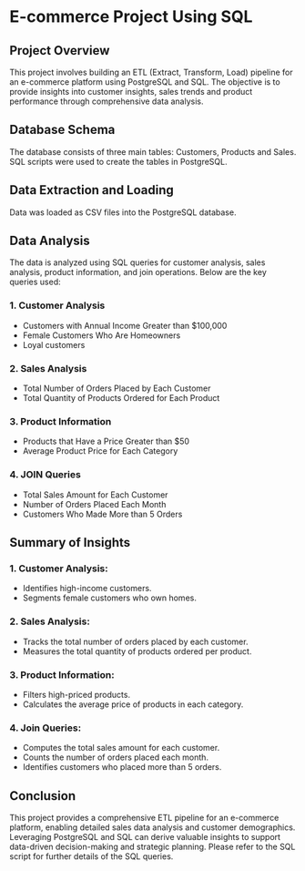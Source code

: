 # E-commerce Project Using SQL

## Project Overview

This project involves building an ETL (Extract, Transform, Load) pipeline for an e-commerce platform using PostgreSQL and SQL. The objective is to provide insights into customer insights, sales trends and product performance through comprehensive data analysis.

## Database Schema
The database consists of three main tables: Customers, Products and Sales. SQL scripts were used to create the tables in PostgreSQL.

## Data Extraction and Loading
Data was loaded as CSV files into the PostgreSQL database. 

## Data Analysis
The data is analyzed using SQL queries for customer analysis, sales analysis, product information, and join operations. Below are the key queries used:
### 1. Customer Analysis
- Customers with Annual Income Greater than $100,000
- Female Customers Who Are Homeowners
- Loyal customers

### 2. Sales Analysis
- Total Number of Orders Placed by Each Customer
- Total Quantity of Products Ordered for Each Product

### 3. Product Information
- Products that Have a Price Greater than $50
- Average Product Price for Each Category

### 4. JOIN Queries
- Total Sales Amount for Each Customer
- Number of Orders Placed Each Month
- Customers Who Made More than 5 Orders

## Summary of Insights
### 1. Customer Analysis:
- Identifies high-income customers.
- Segments female customers who own homes.

### 2. Sales Analysis:
- Tracks the total number of orders placed by each customer.
- Measures the total quantity of products ordered per product.

### 3. Product Information:
- Filters high-priced products.
- Calculates the average price of products in each category.
  
### 4. Join Queries:
- Computes the total sales amount for each customer.
- Counts the number of orders placed each month.
- Identifies customers who placed more than 5 orders.

## Conclusion
This project provides a comprehensive ETL pipeline for an e-commerce platform, enabling detailed sales data analysis and customer demographics. Leveraging PostgreSQL and SQL can derive valuable insights to support data-driven decision-making and strategic planning.
Please refer to the SQL script for further details of the SQL queries.
